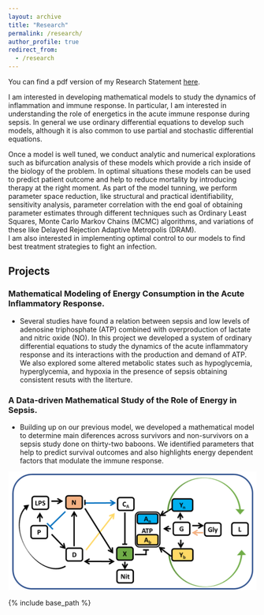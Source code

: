 ```yaml
---
layout: archive
title: "Research"
permalink: /research/
author_profile: true
redirect_from:
  - /research
---
```

You can find a pdf version of my Research Statement [here](https://ivanrazu.github.io/files/Research_statement_Ivan.pdf).

I am interested in developing mathematical models to study the dynamics of inflammation and immune response. In particular, I am interested in understanding the role of energetics in the acute immune response during sepsis.  In general we use ordinary differential equations to develop such models, although it is also common to use partial and stochastic differential equations. 

Once a model is well tuned, we conduct analytic and numerical explorations such as bifurcation analysis of these models which provide a rich inside of the biology of the problem. In optimal situations these models can be used to predict patient outcome and help to reduce mortality by introducing therapy at the right moment. As part of the model tunning, we perform parameter space reduction, like structural and practical identifiability, sensitivity analysis, parameter correlation with the end goal of obtaining parameter estimates through different techniques such as Ordinary Least Squares, Monte Carlo Markov Chains (MCMC) algorithms, and variations of these like Delayed Rejection Adaptive Metropolis (DRAM).  
I am also interested in implementing optimal control to our models to find best treatment strategies to fight an infection.  

## Projects

### Mathematical Modeling of Energy Consumption in the Acute Inflammatory Response.

* Several studies have found a relation between sepsis and low levels of adenosine triphosphate (ATP) combined with overproduction of lactate and nitric oxide (NO). In this project we developed a system of ordinary differential equations to study the dynamics of the acute inflammatory response and its interactions with the production and demand of ATP. 
We also explored some altered metabolic states such as hypoglycemia, hyperglycemia, and hypoxia in the presence of sepsis obtaining consistent resuts with the literture.

### A Data-driven Mathematical Study of the Role of Energy in Sepsis.

* Building up on our previous model, we developed a mathematical model to determine main diferences across survivors and non-survivors on a sepsis study done on thirty-two  baboons. We identified parameters that help to predict survival outcomes and also highlights energy dependent factors that modulate the immune response.

![image1](images/Wiring_diagram_extended.png)

{% include base_path %}
